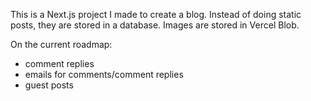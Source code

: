 This is a Next.js project I made to create a blog. Instead of doing static posts, they are stored in a database. Images are stored in Vercel Blob.

On the current roadmap:

- comment replies
- emails for comments/comment replies
- guest posts
